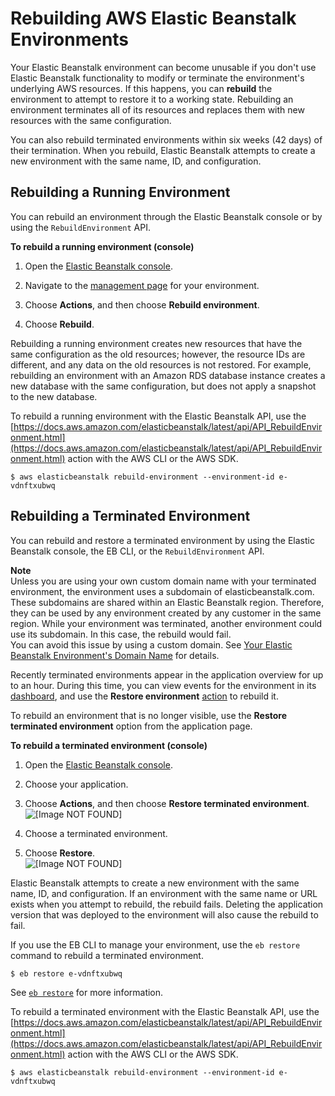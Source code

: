 # Rebuilding AWS Elastic Beanstalk Environments<a name="environment-management-rebuild"></a>

Your Elastic Beanstalk environment can become unusable if you don't use Elastic Beanstalk functionality to modify or terminate the environment's underlying AWS resources\. If this happens, you can **rebuild** the environment to attempt to restore it to a working state\. Rebuilding an environment terminates all of its resources and replaces them with new resources with the same configuration\.

You can also rebuild terminated environments within six weeks \(42 days\) of their termination\. When you rebuild, Elastic Beanstalk attempts to create a new environment with the same name, ID, and configuration\.

## Rebuilding a Running Environment<a name="environment-management-rebuild-running"></a>

You can rebuild an environment through the Elastic Beanstalk console or by using the `RebuildEnvironment` API\.

**To rebuild a running environment \(console\)**

1. Open the [Elastic Beanstalk console](https://console.aws.amazon.com/elasticbeanstalk)\.

1. Navigate to the [management page](environments-console.md) for your environment\.

1. Choose **Actions**, and then choose **Rebuild environment**\.

1. Choose **Rebuild**\.

Rebuilding a running environment creates new resources that have the same configuration as the old resources; however, the resource IDs are different, and any data on the old resources is not restored\. For example, rebuilding an environment with an Amazon RDS database instance creates a new database with the same configuration, but does not apply a snapshot to the new database\.

To rebuild a running environment with the Elastic Beanstalk API, use the [https://docs.aws.amazon.com/elasticbeanstalk/latest/api/API_RebuildEnvironment.html](https://docs.aws.amazon.com/elasticbeanstalk/latest/api/API_RebuildEnvironment.html) action with the AWS CLI or the AWS SDK\.

```
$ aws elasticbeanstalk rebuild-environment --environment-id e-vdnftxubwq
```

## Rebuilding a Terminated Environment<a name="environment-management-rebuild-terminated"></a>

You can rebuild and restore a terminated environment by using the Elastic Beanstalk console, the EB CLI, or the `RebuildEnvironment` API\.

**Note**  
Unless you are using your own custom domain name with your terminated environment, the environment uses a subdomain of elasticbeanstalk\.com\. These subdomains are shared within an Elastic Beanstalk region\. Therefore, they can be used by any environment created by any customer in the same region\. While your environment was terminated, another environment could use its subdomain\. In this case, the rebuild would fail\.  
You can avoid this issue by using a custom domain\. See [Your Elastic Beanstalk Environment's Domain Name](customdomains.md) for details\.

Recently terminated environments appear in the application overview for up to an hour\. During this time, you can view events for the environment in its [dashboard](environments-console.md), and use the **Restore environment** [action](environments-console.md#environments-dashboard-actions) to rebuild it\.

To rebuild an environment that is no longer visible, use the **Restore terminated environment** option from the application page\.

**To rebuild a terminated environment \(console\)**

1. Open the [Elastic Beanstalk console](https://console.aws.amazon.com/elasticbeanstalk)\.

1. Choose your application\.

1. Choose **Actions**, and then choose **Restore terminated environment**\.  
![\[Image NOT FOUND\]](http://docs.aws.amazon.com/elasticbeanstalk/latest/dg/images/applications-restoreenvironment.png)

1. Choose a terminated environment\.

1. Choose **Restore**\.  
![\[Image NOT FOUND\]](http://docs.aws.amazon.com/elasticbeanstalk/latest/dg/images/applications-restoreenvironment-modal.png)

Elastic Beanstalk attempts to create a new environment with the same name, ID, and configuration\. If an environment with the same name or URL exists when you attempt to rebuild, the rebuild fails\. Deleting the application version that was deployed to the environment will also cause the rebuild to fail\.

If you use the EB CLI to manage your environment, use the `eb restore` command to rebuild a terminated environment\.

```
$ eb restore e-vdnftxubwq
```

See [`eb restore`](eb3-restore.md) for more information\.

To rebuild a terminated environment with the Elastic Beanstalk API, use the [https://docs.aws.amazon.com/elasticbeanstalk/latest/api/API_RebuildEnvironment.html](https://docs.aws.amazon.com/elasticbeanstalk/latest/api/API_RebuildEnvironment.html) action with the AWS CLI or the AWS SDK\.

```
$ aws elasticbeanstalk rebuild-environment --environment-id e-vdnftxubwq
```